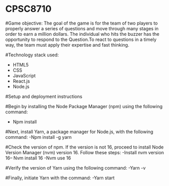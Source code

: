 # CPSC8710
#Game objective:
The goal of the game is for the team of two players to properly answer a series of questions and move through many stages in order to earn a million dollars. The individual who hits the buzzer has the opportunity to respond to the Question.To react to questions in a timely way, the team must apply their expertise and fast thinking.

#Technology stack used:
- HTML5
- CSS
- JavaScript
- React.js
- Node.js

#Setup and deployment instructions

  #Begin by installing the Node Package Manager (npm) using the following command:
  - Npm install

  #Next, install Yarn, a package manager for Node.js, with the following command:
  -Npm install -g yarn

  #Check the version of npm. If the version is not 16, proceed to install Node Version Manager (nvm) version 16. Follow these steps:
  -Install nvm version 16–  Nvm install 16
  -Nvm use 16

  #Verify the version of Yarn using the following command:
  -Yarn -v

  #Finally, initiate Yarn with the command:
  -Yarn start

